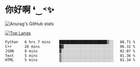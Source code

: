 # 你好啊 ❛‿˂✨

![Anurag's GitHub stats](https://github-readme-stats.vercel.app/api?username=ZombieFly&count_private=true&show_icons=true)

[![Top Langs](https://github-readme-stats.vercel.app/api/top-langs/?username=ZombieFly&layout=compact&count_private=true&hide=Ruby,makefile)](https://github.com/anuraghazra/github-readme-stats)

<!--START_SECTION:waka-->

```txt
Python   6 hrs 7 mins    ██████████████████████▒░░   88.71 %
C++      26 mins         █▓░░░░░░░░░░░░░░░░░░░░░░░   06.32 %
JSON     8 mins          ▓░░░░░░░░░░░░░░░░░░░░░░░░   02.07 %
Text     5 mins          ▒░░░░░░░░░░░░░░░░░░░░░░░░   01.36 %
HTML     5 mins          ▒░░░░░░░░░░░░░░░░░░░░░░░░   01.34 %
```

<!--END_SECTION:waka-->
